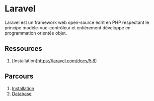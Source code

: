 # Laravel
Laravel est un framework web open-source écrit en PHP respectant le principe modèle-vue-contrôleur et entièrement développé en programmation orientée objet. 

## Ressources
1. [Installation]https://laravel.com/docs/5.8)

## Parcours
1. [Installation](https://github.com/pierrenoel/Laravel/blob/master/Installation.md)
2. [Database](https://github.com/pierrenoel/Laravel/blob/master/Database.md)




